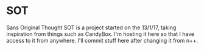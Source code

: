 # SOT
Sans Original Thought
SOT is a project started on the 13/1/17, taking inspiration from things such as CandyBox.
I'm hosting it here so that I have access to it from anywhere. I'll commit stuff here after changing it from n++.
